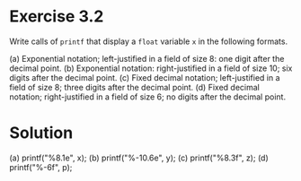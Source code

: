 # Exercise 3.2

Write calls of `printf` that display a `float` variable `x` in the following formats.

(a) Exponential notation; left-justified in a field of size 8: one digit after the decimal point.
(b) Exponential notation: right-justified in a field of size 10; six digits after the decimal point.
(c) Fixed decimal notation; left-justified in a field of size 8; three digits after the decimal point.
(d) Fixed decimal notation; right-justified in a field of size 6; no digits after the decimal point.

# Solution

(a) printf("%8.1e", x);
(b) printf("%-10.6e", y);
(c) printf("%8.3f", z);
(d) printf("%-6f", p);
